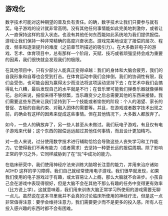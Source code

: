 ## 游戏化

  数字技术可能对这种期望的普及负有责任。的确，数字技术让我们只要参与就有奖。电子游戏的设计就非常高明。没有其他任何事情能如此完美地刺激你，或者让人一直保持这样的投入状态。也没有其他任何东西能如此系统地为我们提供报偿。游戏让我们保持一种非常精确的高度兴奋状态。游戏完美地设定了报偿的层次、程度、频率和逐渐提升的难度（之前章节所描述的吸引力）。在大多数非电子的游戏、艺术、体育项目中，总有那样一个阶段，天赋、技巧或者顽强坚持会成为重要的因素，我们很快就会发现我们的极限。

  在其他项目中，只有少部分人能真正变得卓越：我们的身体和大脑会疲劳，我们的自我形象和自尊也会受到打击。在体育运动中我们会摔倒，我们的协调性有限，我们会受伤，也可能会因为赢得太少而没法将这项运动坚持下去；在艺术中我们会搞得乱七八糟，最后发现自己的水平就是不行；在音乐里可能我们弹奏乐器就像弹棉花。总的来说，报偿来得不够频繁，当乐趣变少之后总需要其他的东西来接替。我们需要这些东西来让我们坚持到下一个技能或者愉悦的阶段：个人的渴望、家长的督促、古板的自我约束、对融入团体的需要等。并且，在游戏或者数字技术出现之前，的确会有这样的因素来促成这些事情。但在其他情况下，大多数人都放弃了。

  如今，一些人的确放弃了，另一些人甚至从未做过。我们玩电子游戏，有且仅有电子游戏来代替；这个东西的报偿远远超过其他任何事情，而且设计更加精巧。

  对一些人来说，过分使用数字技术进行辅助恰恰会导致这些人丧失学习和工作能力。它使得我们不再有能力（或者需求）去坚持一种更长远的报偿周期。除了影响正常的学习之外，它同样威胁到了在“玩”中成功的能力。

  在临床研究中，我们使用神经疗法来训练大脑增长注意的能力，并用来治疗诸如 ADHD 这样的学习障碍。我们自己就经常使用电子游戏。我们很早就发现，如果我们使用的电子游戏过于有趣，或太容易让人上瘾，那么大脑就不会进步。小孩自己会在游戏中表现得很好，但是大脑不会在其他不那么有趣的任务中变得更有效率（比方说上学）。这就意味着，我们用来训练大脑正常学习所使用的游戏需要无聊一点儿。虽然说在这本书里我并不会真的讨论临床所使用的神经疗法，但是这一点非常值得注意：要学会维持注意力，我们需要更少而不是更多的投入感。所有人在投入感兴趣的东西时都不会有困难。